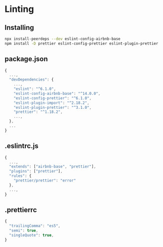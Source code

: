 # Linting

## Installing

```bash
npx install-peerdeps --dev eslint-config-airbnb-base
npm install -D prettier eslint-config-prettier eslint-plugin-prettier
```

## package.json

```javascript
{
  ...,
  "devDependencies": {
    ...,
    "eslint": "^6.1.0",
    "eslint-config-airbnb-base": "^14.0.0",
    "eslint-config-prettier": "^6.1.0",
    "eslint-plugin-import": "^2.18.2",
    "eslint-plugin-prettier": "^3.1.0",
    "prettier": "^1.18.2",
    ...,
  },
  ...
}
```

## .eslintrc.js

```javascript
{
  ...,
  "extends": ["airbnb-base", "prettier"],
  "plugins": ["prettier"],
  "rules": {
    "prettier/prettier": "error"
  },
  ...,
}
```

## .prettierrc

```javascript
{
  "trailingComma": "es5",
  "semi": true,
  "singleQuote": true,
}
```
